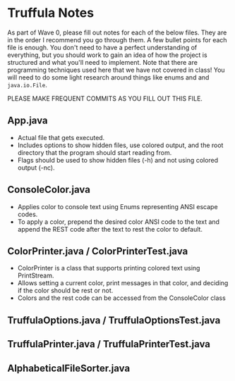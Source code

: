 # Truffula Notes
As part of Wave 0, please fill out notes for each of the below files. They are in the order I recommend you go through them. A few bullet points for each file is enough. You don't need to have a perfect understanding of everything, but you should work to gain an idea of how the project is structured and what you'll need to implement. Note that there are programming techniques used here that we have not covered in class! You will need to do some light research around things like enums and and `java.io.File`.

PLEASE MAKE FREQUENT COMMITS AS YOU FILL OUT THIS FILE.

## App.java
- Actual file that gets executed.
- Includes options to show hidden files, use colored output, and the root directory that the program should start reading from.
- Flags should be used to show hidden files (-h) and not using colored output (-nc).
## ConsoleColor.java
- Applies color to console text using Enums representing ANSI escape codes.
- To apply a color, prepend the desired color ANSI code to the text and append the REST code after the text to rest the color to default.

## ColorPrinter.java / ColorPrinterTest.java
- ColorPrinter is a class that supports printing colored text using PrintStream.
- Allows setting a current color, print messages in that color, and deciding if the color should be rest or not.
- Colors and the rest code can be accessed from the ConsoleColor class

## TruffulaOptions.java / TruffulaOptionsTest.java

## TruffulaPrinter.java / TruffulaPrinterTest.java

## AlphabeticalFileSorter.java